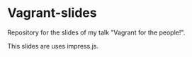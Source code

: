 Vagrant-slides
============

Repository for the slides of my talk "Vagrant for the people!".

This slides are uses impress.js.
